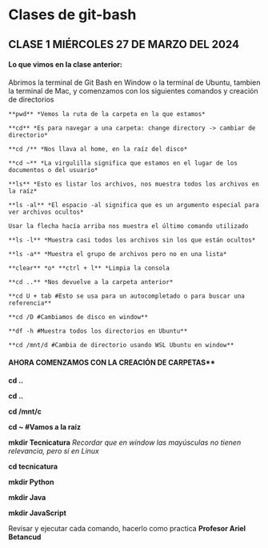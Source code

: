 # Clases de git-bash
## CLASE 1 MIÉRCOLES 27 DE MARZO DEL 2024

#### Lo que vimos en la clase anterior:
Abrimos la terminal de Git Bash en Window o la terminal de Ubuntu, tambien la terminal de Mac, y comenzamos con los siguientes comandos y creación de directorios
```
**pwd** *Vemos la ruta de la carpeta en la que estamos*

**cd** *Es para navegar a una carpeta: change directory -> cambiar de directorio*

**cd /** *Nos llava al home, en la raíz del disco*

**cd ~** *La virgulilla significa que estamos en el lugar de los documentos o del usuario*

**ls** *Esto es listar los archivos, nos muestra todos los archivos en la raíz*

**ls -al** *El espacio -al significa que es un argumento especial para ver archivos ocultos*

Usar la flecha hacía arriba nos muestra el último comando utilizado

**ls -l** *Muestra casi todos los archivos sin los que están ocultos*

**ls -a** *Muestra el grupo de archivos pero no en una lista*

**clear** *o* **ctrl + l** *Limpia la consola 

**cd ..** *Nos devuelve a la carpeta anterior*

**cd U + tab #Esto se usa para un autocompletado o para buscar una referencia**

**cd /D #Cambiamos de disco en window**

**df -h #Muestra todos los directorios en Ubuntu**

**cd /mnt/d #Cambia de directorio usando WSL Ubuntu en window**
```
#### AHORA COMENZAMOS CON LA CREACIÓN DE CARPETAS**

**cd ..**

**cd ..**

**cd /mnt/c**

**cd ~ #Vamos a la raíz**

**mkdir Tecnicatura** 
*Recordar que en window las mayúsculas no tienen relevancia, pero si en Linux*

**cd tecnicatura**

**mkdir Python**

**mkdir Java**

**mkdir JavaScript**

Revisar y ejecutar cada comando, hacerlo como practica
**Profesor Ariel Betancud**